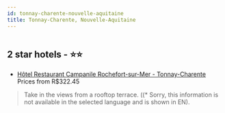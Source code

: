 ```yaml
---
id: tonnay-charente-nouvelle-aquitaine
title: Tonnay-Charente, Nouvelle-Aquitaine
---
```


<center><img src="https://i.travelapi.com/hotels/2000000/1180000/1177500/1177476/dfc3c94f_z.jpg" alt="" /></center>


##  2 star hotels - ⭐️⭐️

-    [Hôtel Restaurant Campanile Rochefort-sur-Mer - Tonnay-Charente](https://www.hurb.com/br/aud/https://www.hurb.com/br/hotels/tonnay-charente/hotel-restaurant-campanile-rochefort-sur-mer-tonnay-charente-HT-7IET?cmp=18055) Prices from R$322.45
   > Take in the views from a rooftop terrace. ((* Sorry, this information is not available in the selected language and is shown in EN).
